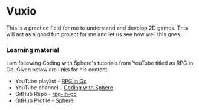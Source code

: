 # Vuxio
This is a practice field for me to understand and develop 2D games.
This will act as a good fun project for me and let us see how well this goes.

### Learning material
I am following Coding with Sphere's tutorials from YouTube titled as RPG in Go.
Given below are links for his content

- YouTube playlist - [RPG in Go](https://www.youtube.com/playlist?list=PLvN4CrYN-8i7xnODFyCMty6ossz4eW0Cn)
- YouTube channel - [Coding with Sphere](https://www.youtube.com/@codingwithsphere)
- GitHub Repo - [rpg-in-go](https://github.com/m1chaelwilliams/rpg-in-golang)
- GitHub Profile - [Sphere](https://github.com/m1chaelwilliams)